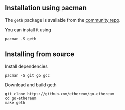 ## Installation using pacman

The `geth` package is available from the [community repo](https://www.archlinux.org/packages/community/x86_64/geth/).

You can install it using

```shell
pacman -S geth
```

## Installing from source
Install dependencies
```shell
pacman -S git go gcc
```

Download and build geth
```shell
git clone https://github.com/ethereum/go-ethereum
cd go-ethereum
make geth
```